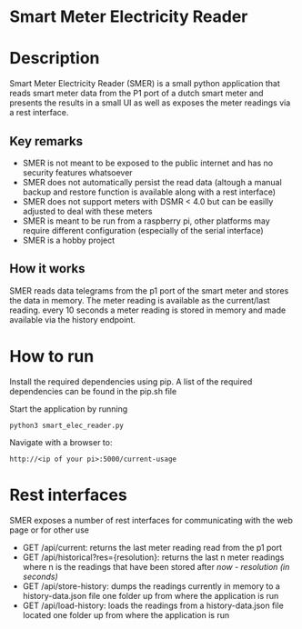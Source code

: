 # Smart Meter Electricity Reader

# Description
Smart Meter Electricity Reader (SMER) is a small python application that reads smart meter data from the P1 port of a dutch smart meter and presents the results in a small UI as well as exposes the meter readings via a rest interface. 

## Key remarks
* SMER is not meant to be exposed to the public internet and has no security features whatsoever
* SMER does not automatically persist the read data (altough a manual backup and restore function is available along with a rest interface)
* SMER does not support meters with DSMR < 4.0 but can be easilly adjusted to deal with these meters
* SMER is meant to be run from a raspberry pi, other platforms may require different configuration (especially of the serial interface)
* SMER is a hobby project

## How it works

SMER reads data telegrams from the p1 port of the smart meter and stores the data in memory. The meter reading is available as the current/last reading. every 10 seconds a meter reading is stored in memory and made available via the history endpoint. 

# How to run
Install the required dependencies using pip. A list of the required dependencies can be found in the pip.sh file

Start the application by running 
```
python3 smart_elec_reader.py
```

Navigate with a browser to:
```
http://<ip of your pi>:5000/current-usage
```

# Rest interfaces

SMER exposes a number of rest interfaces for communicating with the web page or for other use
* GET /api/current: returns the last meter reading read from the p1 port
* GET /api/historical?res={resolution}: returns the last n meter readings where n is the readings that have been stored after _now_ - _resolution (in seconds)_
* GET /api/store-history: dumps the readings currently in memory to a history-data.json file one folder up from where the application is run
* GET /api/load-history: loads the readings from a history-data.json file located one folder up from where the application is run

